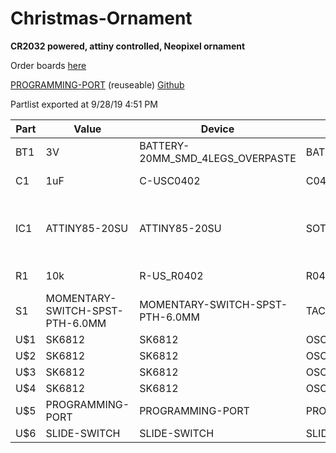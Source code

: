 # Christmas-Ornament
**CR2032 powered, attiny controlled, Neopixel ornament**

Order boards [here](https://oshpark.com/shared_projects/MGq1ECv4 "https://oshpark.com/shared_projects/MGq1ECv4")

[PROGRAMMING-PORT](https://oshpark.com/shared_projects/NzWPFJYF "https://oshpark.com/shared_projects/NzWPFJYF") (reuseable)
[Github](https://github.com/nmorgret/Attiny-Port.git "https://github.com/nmorgret/Attiny-Port.git")

Partlist exported at 9/28/19 4:51 PM

|Part|Value|Device|Package|Description||
|---|---|---|---|---|---|
|BT1|3V|BATTERY-20MM_SMD_4LEGS_OVERPASTE|BATTCON_20MM_4LEGS_OVERPASTE|Battery - Single Cell||
|C1|1uF|C-USC0402|C0402|CAPACITOR, American symbol||
|IC1|ATTINY85-20SU|ATTINY85-20SU|SOT127P798X216-8N|MICROCHIP - ATTINY85-20SU - MICROCONTROLLER MCU, 8 BIT, ATTINY, 20MHZ, SOIC-8||
|R1|10k|R-US_R0402|R0402|RESISTOR, American symbol||
|S1|MOMENTARY-SWITCH-SPST-PTH-6.0MM|MOMENTARY-SWITCH-SPST-PTH-6.0MM|TACTILE_SWITCH_PTH_6.0MM|Momentary Switch (Pushbutton) - SPST||
|U$1|SK6812|SK6812|OSCL320P500X500X160-4N|||
|U$2|SK6812|SK6812|OSCL320P500X500X160-4N|||
|U$3|SK6812|SK6812|OSCL320P500X500X160-4N|||
|U$4|SK6812|SK6812|OSCL320P500X500X160-4N|||
|U$5|PROGRAMMING-PORT|PROGRAMMING-PORT|PROGRAMMING-PORT|||
|U$6|SLIDE-SWITCH|SLIDE-SWITCH|SLIDE-SWITCH|||
